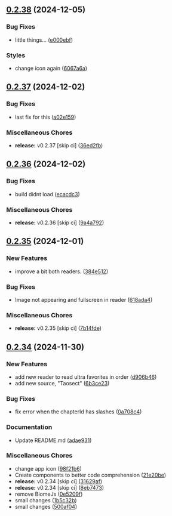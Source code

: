 ## [0.2.38](https://github.com/manga-you-know/desktop/compare/v0.2.37...v0.2.38) (2024-12-05)


### Bug Fixes

* little things... ([e000ebf](https://github.com/manga-you-know/desktop/commit/e000ebf17c0333294c639fd9cd809abcc2b0abdc))


### Styles

* change icon again ([6067a6a](https://github.com/manga-you-know/desktop/commit/6067a6a7b8d3e143ceeb22c4c1ecbad8882e675f))

## [0.2.37](https://github.com/manga-you-know/desktop/compare/v0.2.36...v0.2.37) (2024-12-02)


### Bug Fixes

* last fix for this ([a02e159](https://github.com/manga-you-know/desktop/commit/a02e1598c27db153fc121886670b86c224828ccf))


### Miscellaneous Chores

* **release:** v0.2.37 [skip ci] ([36ed2fb](https://github.com/manga-you-know/desktop/commit/36ed2fb6752e7201595d3ce64d40acc137a14aea))

## [0.2.36](https://github.com/manga-you-know/desktop/compare/v0.2.35...v0.2.36) (2024-12-02)


### Bug Fixes

* build didnt load ([ecacdc3](https://github.com/manga-you-know/desktop/commit/ecacdc36962e40c7441b241132d9a2f5e141c75f))


### Miscellaneous Chores

* **release:** v0.2.36 [skip ci] ([9a4a792](https://github.com/manga-you-know/desktop/commit/9a4a7926475eab9d67d18955d5df9a56bdd65d65))

## [0.2.35](https://github.com/manga-you-know/desktop/compare/v0.2.34...v0.2.35) (2024-12-01)


### New Features

* improve a bit both readers. ([384e512](https://github.com/manga-you-know/desktop/commit/384e5124cf9eb9e7844c4954852da707af97e18f))


### Bug Fixes

* Image not appearing and fullscreen in reader ([618ada4](https://github.com/manga-you-know/desktop/commit/618ada49c4cca6666da716bc1ce4d1c1c7efd723))


### Miscellaneous Chores

* **release:** v0.2.35 [skip ci] ([7b14fde](https://github.com/manga-you-know/desktop/commit/7b14fde1903be76597548539b7e8842d53e5df4f))

## [0.2.34](https://github.com/manga-you-know/desktop/compare/v0.2.33...v0.2.34) (2024-11-30)


### New Features

* add new reader to read ultra favorites in order ([d906b46](https://github.com/manga-you-know/desktop/commit/d906b46c341ddccb09710c83998474a01c749833))
* add new source, "Taosect" ([6b3ce23](https://github.com/manga-you-know/desktop/commit/6b3ce2382833c4a7d84f0a5d92a62cb96eaefb45))


### Bug Fixes

* fix error when the chapterId has slashes ([0a708c4](https://github.com/manga-you-know/desktop/commit/0a708c49384ef673da86d491d11cc7513d2761b0))


### Documentation

* Update README.md ([adae931](https://github.com/manga-you-know/desktop/commit/adae931a5129fb16dc7406f5c7fd07049f942def))


### Miscellaneous Chores

* change app icon ([98f21b6](https://github.com/manga-you-know/desktop/commit/98f21b6c5ceab9228ea1ac077afeba8e39bbcf16))
* Create components to better code comprehension ([21e20be](https://github.com/manga-you-know/desktop/commit/21e20be50a4b923dfb9d235a7a73de6e8e629486))
* **release:** v0.2.34 [skip ci] ([31629af](https://github.com/manga-you-know/desktop/commit/31629af5cc60306f4d57bbfbbc3281580acfb0b7))
* **release:** v0.2.34 [skip ci] ([8eb7473](https://github.com/manga-you-know/desktop/commit/8eb747314d01b45ff5c76ee9d0cf48d54b46cc72))
* remove BiomeJs ([0e5209f](https://github.com/manga-you-know/desktop/commit/0e5209fae95f6a887515e27e90ac5da8967a6975))
* small changes ([1b5c32b](https://github.com/manga-you-know/desktop/commit/1b5c32b4dd78202496d9be2af1b0217f44e5bed9))
* small changes ([500af04](https://github.com/manga-you-know/desktop/commit/500af0451c8c3634fc43f7a336d6fc0d5069e68b))

